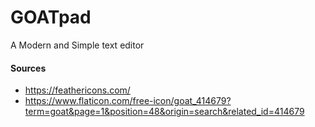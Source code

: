 # GOATpad
A Modern and Simple text editor

#### Sources
* https://feathericons.com/
* https://www.flaticon.com/free-icon/goat_414679?term=goat&page=1&position=48&origin=search&related_id=414679